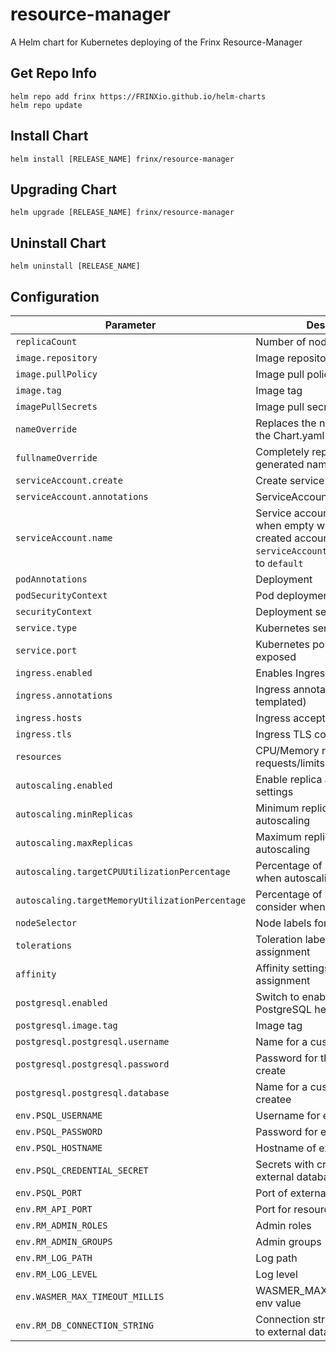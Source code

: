 # resource-manager

A Helm chart for Kubernetes deploying of the Frinx Resource-Manager

## Get Repo Info

```console
helm repo add frinx https://FRINXio.github.io/helm-charts
helm repo update
```

## Install Chart

```console
helm install [RELEASE_NAME] frinx/resource-manager
```

## Upgrading Chart

```console
helm upgrade [RELEASE_NAME] frinx/resource-manager
```

## Uninstall Chart

```console
helm uninstall [RELEASE_NAME]
```

## Configuration

| Parameter | Description | Default |
|-----------|-------------|---------|
| `replicaCount` | Number of nodes | `1` |
| `image.repository` | Image repository | `frinx/resource-manager` |
| `image.pullPolicy` | Image pull policy | `IfNotPresent` |
| `image.tag` | Image tag | `""` |
| `imagePullSecrets` | Image pull secrets | `{}` |
| `nameOverride` | Replaces the name of the chart in the Chart.yaml file | `""` |
| `fullnameOverride` |  Completely replaces the generated name | `""` |
| `serviceAccount.create` | Create service account | `true` |
| `serviceAccount.annotations` | ServiceAccount annotations | `{}` |
| `serviceAccount.name` | Service account name to use, when empty will be set to created account if `serviceAccount.create` is set else to `default` | `""` |
| `podAnnotations` | Deployment | `{}` |
| `podSecurityContext` | Pod deployment securityContext | `{}` |
| `securityContext` | Deployment securityContext | See [values.yaml](https://github.com/FRINXio/helm-charts/blob/main/charts/resource-manager/values.yaml) |
| `service.type` | Kubernetes service type | `ClusterIP` |
| `service.port` | Kubernetes port where service is exposed | `8888` |
| `ingress.enabled` | Enables Ingress | `false` |
| `ingress.annotations` | Ingress annotations (values are templated) | `{}` |
| `ingress.hosts` | Ingress accepted hostnames  | `[]` |
| `ingress.tls` | Ingress TLS configuration | `[]` |
| `resources` | CPU/Memory resource requests/limits | `{}` |
| `autoscaling.enabled` | Enable replica autoscaling settings | `false` |
| `autoscaling.minReplicas` | Minimum replicas for the pod autoscaling | `1` |
| `autoscaling.maxReplicas` | Maximum replicas for the pod autoscaling | `3` |
| `autoscaling.targetCPUUtilizationPercentage` | Percentage of CPU to consider when autoscaling | `80` |
| `autoscaling.targetMemoryUtilizationPercentage` | Percentage of Memory to consider when autoscaling | |
| `nodeSelector` | Node labels for pod assignment | `{}` |
| `tolerations` | Toleration labels for pod assignment | `[]` |
| `affinity` | Affinity settings for pod assignment | `{}` |
| `postgresql.enabled` | Switch to enable or disable the PostgreSQL helm chart | `true` |
| `postgresql.image.tag` | Image tag | `"12.2"` |
| `postgresql.postgresql.username` | Name for a custom user to create | `postgres` |
| `postgresql.postgresql.password` | Password for the custom user to create | `postgres` |
| `postgresql.postgresql.database` | Name for a custom database to createe | `postgres` |
| `env.PSQL_USERNAME` | Username for external database | `postgres` |
| `env.PSQL_PASSWORD` | Password for external database | `postgres` |
| `env.PSQL_HOSTNAME` | Hostname of external database | |
| `env.PSQL_CREDENTIAL_SECRET` | Secrets with credentials for external database | `""` |
| `env.PSQL_PORT` | Port of external database | `5432` |
| `env.RM_API_PORT` | Port for resource-manager | `8884` |
| `env.RM_ADMIN_ROLES` | Admin roles | `OWNER` |
| `env.RM_ADMIN_GROUPS` | Admin groups | `NETWORK-ADMIN` |
| `env.RM_LOG_PATH` | Log path | `/var/log/rm.log` |
| `env.RM_LOG_LEVEL` | Log level | `info` |
| `env.WASMER_MAX_TIMEOUT_MILLIS` | WASMER_MAX_TIMEOUT_MILLIS env value | `1000` |
| `env.RM_DB_CONNECTION_STRING` | Connection string for connection to external database | `"postgres://$(PSQL_USERNAME):$(PSQL_PASSWORD)@$(PSQL_HOSTNAME):$(PSQL_PORT)/postgres?sslmode=disable"` |
